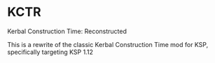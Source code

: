 # KCTR
Kerbal Construction Time: Reconstructed

This is a rewrite of the classic Kerbal Construction Time mod for KSP, specifically targeting KSP 1.12
